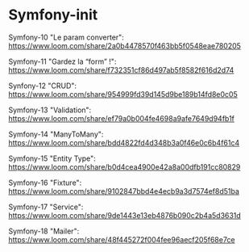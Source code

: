 # Symfony-init

Symfony-10 "Le param converter": https://www.loom.com/share/2a0b4478570f463bb5f0548eae780205

Symfony-11 "Gardez la “form” !": https://www.loom.com/share/f732351cf86d497ab5f8582f616d2d74

Synfony-12 "CRUD": https://www.loom.com/share/954999fd39d145d9be189b14fd8e0c05

Symfony-13 "Validation": https://www.loom.com/share/ef79a0b004fe4698a9afe7649d94fb1f

Symfony-14 "ManyToMany": https://www.loom.com/share/bdd4822fd4d348b3a0f46e0c6b4f61c4

Symfony-15 "Entity Type": https://www.loom.com/share/b0d4cea4900e42a8a00dfb191cc80829

Symfony-16 "Fixture": https://www.loom.com/share/9102847bbd4e4ecb9a3d7574ef8d51ba

Symfony-17 "Service": https://www.loom.com/share/9de1443e13eb4876b090c2b4a5d3631d

Symfony-18 "Mailer": https://www.loom.com/share/48f445272f004fee96aecf205f68e7ce